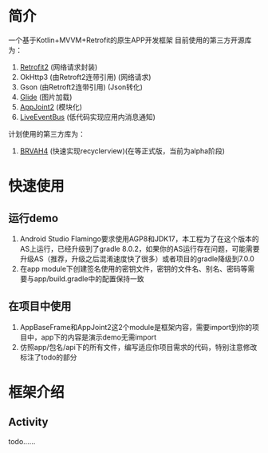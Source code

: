 # 简介
一个基于Kotlin+MVVM+Retrofit的原生APP开发框架
目前使用的第三方开源库为：
1. [Retrofit2](https://github.com/square/retrofit) (网络请求封装)
2. OkHttp3 (由Retroft2连带引用) (网络请求)
3. Gson (由Retroft2连带引用)  (Json转化)
4. [Glide](https://github.com/bumptech/glide) (图片加载)
5. [AppJoint2](https://github.com/JustGank/AppJoint2) (模块化)
6. [LiveEventBus](https://github.com/JeremyLiao/LiveEventBus) (低代码实现应用内消息通知)

计划使用的第三方库为：
1. [BRVAH4](https://github.com/CymChad/BaseRecyclerViewAdapterHelper) (快速实现recyclerview)(在等正式版，当前为alpha阶段)

# 快速使用
## 运行demo
1. Android Studio Flamingo要求使用AGP8和JDK17，本工程为了在这个版本的AS上运行，已经升级到了gradle 8.0.2，如果你的AS运行存在问题，可能需要升级AS（推荐，升级之后混淆速度快了很多）或者项目的gradle降级到7.0.0
2. 在app module下创建签名使用的密钥文件，密钥的文件名、别名、密码等需要与app/build.gradle中的配置保持一致

## 在项目中使用
1. AppBaseFrame和AppJoint2这2个module是框架内容，需要import到你的项目中，app下的内容是演示demo无需import
2. 仿照app/包名/api下的所有文件，编写适应你项目需求的代码，特别注意修改标注了todo的部分

# 框架介绍
## Activity
todo……
